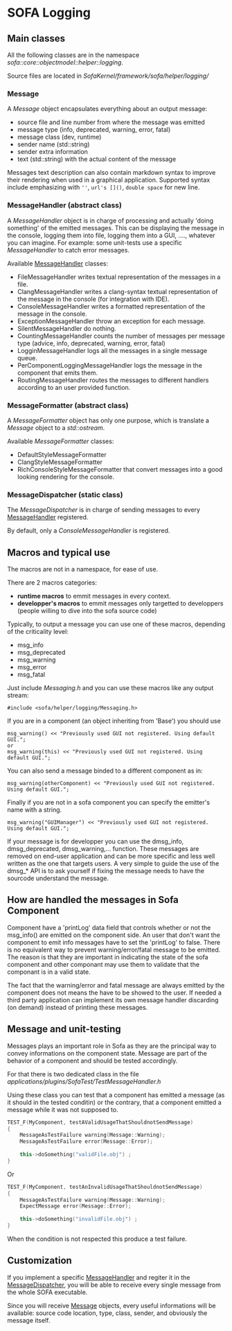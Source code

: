 # SOFA Logging


## Main classes 

All the following classes are in the namespace *sofa::core::objectmodel::helper::logging*.

Source files are located in *SofaKernel/framework/sofa/helper/logging/* 

### Message

A *Message* object encapsulates everything about an output message:

* source file and line number from where the message was emitted
* message type (info, deprecated, warning, error, fatal)
* message class (dev, runtime)
* sender name (std::string) 
* sender extra information 
* text (std::string) with the actual content of the message

Messages text description can also contain markdown syntax to improve their rendering when used in a graphical application. Supported syntax
include emphasizing with `''`, `url's []()`, `double space` for new line.  

### MessageHandler (abstract class)

A *MessageHandler* object is in charge of processing and actually 'doing something' of the emitted messages. This can be displaying the message in the console, logging them into file, logging them into a GUI, ...., whatever you can imagine. For example: some unit-tests use a specific *MessageHandler* to catch error messages.

Available [MessageHandler](#MessageHandler) classes:

* FileMessageHandler writes textual representation of the messages in a file. 
* ClangMessageHandler writes a clang-syntax textual representation of the message in the console (for integration with IDE). 
* ConsoleMessageHandler writes a formatted representation of the message in the console. 
* ExceptionMessageHandler throw an exception for each message. 
* SilentMessageHandler  do nothing. 
* CountingMessageHandler counts the number of messages per message type (advice, info, deprecated, warning, error, fatal)
* LogginMessageHandler logs all the messages in a single message queue. 
* PerComponentLoggingMessageHandler logs the message in the component that emits them. 
* RoutingMessageHandler routes the messages to different handlers according to an user provided function.

### MessageFormatter (abstract class)

A *MessageFormatter* object has only one purpose, which is translate a *Message* object to a *std::ostream*.

Available *MessageFormatter* classes:

* DefaultStyleMessageFormatter
* ClangStyleMessageFormatter
* RichConsoleStyleMessageFormatter that convert messages into a good looking rendering for the console.

### MessageDispatcher (static class)

The *MessageDispatcher* is in charge of sending messages to every [MessageHandler](#MessageHandler) registered.

By default, only a *ConsoleMessageHandler* is registered.

## Macros and typical use

The macros are not in a namespace, for ease of use. 

There are 2 macros categories:

* **runtime macros** to emmit messages in every context.
* **developper's macros** to emmit messages only targetted to developpers (people willing to dive into the sofa source code)

Typically, to output a message you can use one of these macros, depending of the criticality level:

* msg_info
* msg_deprecated
* msg_warning
* msg_error
* msg_fatal

Just include *Messaging.h* and you can use these macros like any output stream:

```
#include <sofa/helper/logging/Messaging.h>
```

If you are in a component (an object inheriting from 'Base') you should use
```
msg_warning() << "Previously used GUI not registered. Using default GUI.";
or
msg_warning(this) << "Previously used GUI not registered. Using default GUI.";
```

You can also send a message binded to a different component as in:
```
msg_warning(otherComponent) << "Previously used GUI not registered. Using default GUI.";
```

Finally if you are not in a sofa component you can specify the emitter's name with a string. 
```
msg_warning("GUIManager") << "Previously used GUI not registered. Using default GUI.";
```

If your message is for developper you can use the dmsg_info, dmsg_deprecated, dmsg_warning,... function. 
These messages are removed on end-user application and can be more specific and less well written as the one
that targets users. A very simple to guide the use of the dmsg_* API is to ask yourself if fixing the message needs to have the sourcode understand the message. 

## How are handled the messages in Sofa Component
Component have a 'printLog' data field that controls whether or not the msg_info() are emitted on the component side. An user that don't want the component to emit info messages have to set the 'printLog' to false. There is no equivalent way to prevent warning/error/fatal message to be emitted. The reason is that they are important in indicating the state of the sofa component and other componant may use them to validate that the componant is in a valid state. 

The fact that the warning/error and fatal message are always emitted by the component does not means the have to be showed to the user. If needed a third party application can implement its own message handler discarding (on demand) instead of printing 
these messages. 

## Message and unit-testing
Messages plays an important role in Sofa as they are the principal way to convey informations on the 
component state. Message are part of the behavior of a component and should be tested accordingly. 

For that there is two dedicated class in the file *applications/plugins/SofaTest/TestMessageHandler.h*

Using these class you can test that a component has emitted a message (as it should in the tested conditin) or the contrary, 
that a component emitted a message while it was not supposed to. 

```cpp
TEST_F(MyComponent, testAValidUsageThatShouldnotSendMessage)
{
	MessageAsTestFailure warning(Message::Warning);
	MessageAsTestFailure error(Message::Error);
	
	this->doSomething("validFile.obj") ;
}

``` 

Or
```cpp
TEST_F(MyComponent, testAnInvalidUsageThatShouldnotSendMessage)
{
	MessageAsTestFailure warning(Message::Warning);
	ExpectMessage error(Message::Error);
	
	this->doSomething("invalidFile.obj") ; 
}

``` 

When the condition is not respected this produce a test failure. 

## Customization
If you implement a specific [MessageHandler](#MessageHandler) and regiter it in the [MessageDispatcher](#MessageDispatcher), you will be able to receive every single message from the whole SOFA executable. 

Since you will receive [Message](#Message) objects, every useful informations will be available: source code location, type, class, sender, and obviously the message itself.


